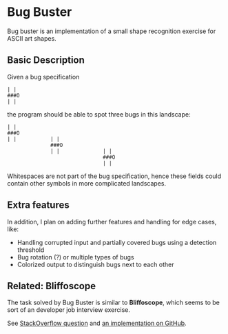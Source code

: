 # Bug Buster #
Bug buster is an implementation of a small shape recognition exercise for ASCII art shapes.

## Basic Description ##

Given a bug specification

	| |
	###O
	| |


the program should be able to spot three bugs in this landscape:

                                       
    | |                                
    ###O                               
    | |           | |                  
                  ###O                 
                  | |              | | 
                                   ###O
                                   | | 


Whitespaces are not part of the bug specification, hence these fields could contain other symbols in more complicated landscapes.

## Extra features ##

In addition, I plan on adding further features and handling for edge cases, like:
* Handling corrupted input and partially covered bugs using a detection threshold
* Bug rotation (?) or multiple types of bugs
* Colorized output to distinguish bugs next to each other

## Related: Bliffoscope ##

The task solved by Bug Buster is similar to **Bliffoscope**, which seems to be sort of an developer job interview exercise.

See [StackOverflow question](https://stackoverflow.com/questions/14246120/locate-an-ascii-art-image-inside-a-body-of-text-with-a-certain-toleration-for-er) and [an implementation on GitHub](https://github.com/samhart/bliffoscope).
